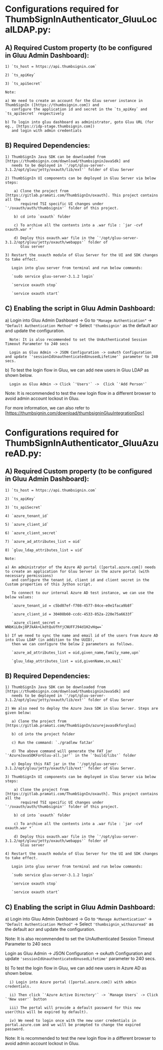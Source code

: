 
# Configurations required for ThumbSignInAuthenticator_GluuLocalLDAP.py:

## A) Required Custom property (to be configured in Gluu Admin Dashboard):

    1) `ts_host = https://api.thumbsignin.com`
    
    2) `ts_apiKey` 
    
    3) `ts_apiSecret` 
    
    Note:
    
    a) We need to create an account for the Gluu server instance in ThumbSignIn ([https://thumbsignin.com]) and
       configure the application id and secret in the `ts_apiKey` and `ts_apiSecret` respectively
       
    b) To login into gluu dashboard as administrator, goto Gluu URL (for eg., [https://idp-stage.thumbsignin.com])
       and login with admin credentials

## B) Required Dependencies:

    1) ThumbSignIn Java SDK can be downloaded from [https://thumbsignin.com/download/thumbsigninJavaSdk] and 
       needs to be deployed in `'/opt/gluu-server-3.1.2/opt/gluu/jetty/oxauth/lib/ext'` folder of Gluu Server
       
    2) ThumbSignIn UI components can be deployed in Gluu Server via below steps:
    
        a) Clone the project from [https://gitlab.pramati.com/ThumbSignIn/oxauth]. This project contains all the 
           required TSI specific UI changes under `'/oxauth/auth/thumbsignin'` folder of this project.
           
        b) cd into `oxauth` folder
        
        c) To archive all the contents into a .war file : `jar -cvf oxauth.war *`
        
        d) Deploy this oxauth.war file in the `'/opt/gluu-server-3.1.2/opt/gluu/jetty/oxauth/webapps'` folder of
           Gluu server
           
    3) Restart the oxauth module of Gluu Server for the UI and SDK changes to take effect.
    
       Login into gluu server from terminal and run below commands:
       
       `sudo service gluu-server-3.1.2 login`
       
       `service oxauth stop`
       
       `service oxauth start` 
      
## C) Enabling the script in Gluu Admin Dashboard:

   a) Login into Gluu Admin Dashboard -> Go to `"Manage Authentication"` -> `"Default Authentication Method"` ->
      Select `'thumbsignin'` as the default acr and update the configuration.
      
      Note: It is also recommended to set the UnAuthenticated Session Timeout Parameter to 240 secs
      
      Login as Gluu Admin -> JSON Configuration -> oxAuth Configuration and update `'sessionIdUnauthenticatedUnusedLifetime'` parameter to 240 secs.
      
   b) To test the login flow in Gluu, we can add new users in Gluu LDAP as shown below. 
   
      Login as Gluu Admin -> Click `'Users'` ->  Click `'Add Person'`
      
Note: It is recommended to test the new login flow in a different browser to avoid admin account lockout in Gluu.

For more information, we can also refer to [https://thumbsignin.com/download/thumbsigninGluuIntegrationDoc]
   
# Configurations required for ThumbSignInAuthenticator_GluuAzureAD.py:

## A) Required Custom property (to be configured in Gluu Admin Dashboard):

    1) `ts_host = https://api.thumbsignin.com`
    
    2) `ts_apiKey`
    
    3) `ts_apiSecret`
    
    4) `azure_tenant_id`
    
    5) `azure_client_id`
    
    6) `azure_client_secret`
    
    7) `azure_ad_attributes_list = oid`
    
    8) `gluu_ldap_attributes_list = uid`
    
    Note:
    
    a) An administrator of the Azure AD portal ([portal.azure.com]) needs to create an application for Gluu Server in the azure portal (with necessary permissions)
       and configure the tenant id, client id and client secret in the Custom properties of this Jython script.
       
       To connect to our internal Azure AD test instance, we can use the below values:
       
       `azure_tenant_id = c5bd07ef-f708-4577-84ce-e0e1faca9b8f`
       
       `azure_client_id = 30408b60-ccdc-4533-852a-220e75a6633f`
       
       `azure_client_secret = WNbKiL0xj8PJkAk+LkdtQuUfhYjCNUFFJ94d1H2vHqw=`
       
    b) If we need to sync the name and email id of the users from Azure AD into Gluu LDAP (in addition to the UUID),
       then we can configure the below 2 parameters as follows.
       
       `azure_ad_attributes_list = oid,given_name,family_name,upn`
       
       `gluu_ldap_attributes_list = uid,givenName,sn,mail`

## B) Required Dependencies:

    1) ThumbSignIn Java SDK can be downloaded from [https://thumbsignin.com/download/thumbsigninJavaSdk] and 
       needs to be deployed in `'/opt/gluu-server-3.1.2/opt/gluu/jetty/oxauth/lib/ext'` folder of Gluu Server
       
    2) We also need to deploy the Azure Java SDK in Gluu Server. Steps are given below:
    
       a) Clone the project from [https://gitlab.pramati.com/ThumbSignIn/azurejavasdkforgluu]
       
       b) cd into the project folder
       
       c) Run the command: `./gradlew fatJar`
       
       d) The above command will generate the FAT jar `'AzureJavaSDKForGluu-all.jar'` in the `'build/libs'` folder
       
       e) Deploy this FAT jar in the `'/opt/gluu-server-3.1.2/opt/gluu/jetty/oxauth/lib/ext'` folder of Gluu Server.
       
    3) ThumbSignIn UI components can be deployed in Gluu Server via below steps:
    
        a) Clone the project from [https://gitlab.pramati.com/ThumbSignIn/oxauth]. This project contains all the 
           required TSI specific UI changes under `'/oxauth/auth/thumbsignin'` folder of this project.
           
        b) cd into `oxauth` folder
        
        c) To archive all the contents into a .war file : `jar -cvf oxauth.war *`
        
        d) Deploy this oxauth.war file in the `'/opt/gluu-server-3.1.2/opt/gluu/jetty/oxauth/webapps'` folder of
           Gluu server
           
    4) Restart the oxauth module of Gluu Server for the UI and SDK changes to take effect.
    
       Login into gluu server from terminal and run below commands:
       
       `sudo service gluu-server-3.1.2 login`
       
       `service oxauth stop`
       
       `service oxauth start` 
      
## C) Enabling the script in Gluu Admin Dashboard:

   a) Login into Gluu Admin Dashboard -> Go to `"Manage Authentication"` -> `"Default Authentication Method"` ->
      Select `'thumbsignin_withazuread'` as the default acr and update the configuration.
      
   Note: It is also recommended to set the UnAuthenticated Session Timeout Parameter to 240 secs
   
   Login as Gluu Admin -> JSON Configuration -> oxAuth Configuration and update `'sessionIdUnauthenticatedUnusedLifetime'` parameter to 240 secs.
   
   b) To test the login flow in Gluu, we can add new users in Azure AD as shown below. 
   
      i) Login into Azure portal ([portal.azure.com]) with admin credentials.
      
      ii) Then click `'Azure Active Directory'` -> `Manage Users` -> Click `'New user'` button
      
      iii) The portal will provide a default password for this new user(this will be expired by default). 
      
      iv) We need to login once with the new user credentials in portal.azure.com and we will be prompted to change the expired password.
      
Note: It is recommended to test the new login flow in a different browser to avoid admin account lockout in Gluu.
